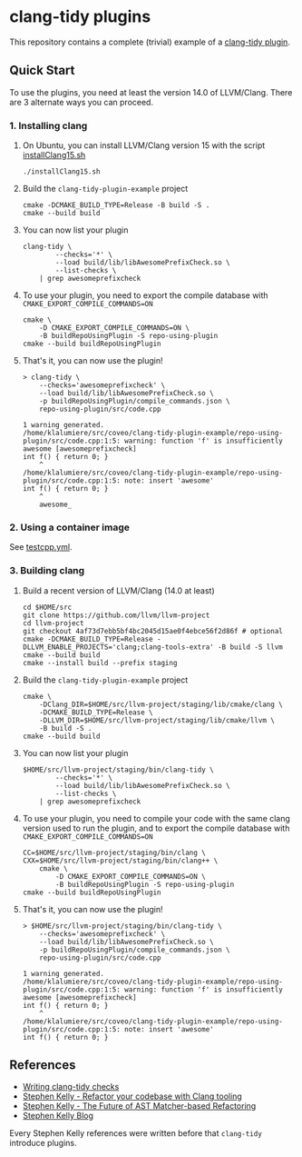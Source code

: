 # clang-tidy plugins

This repository contains a complete (trivial) example of a [clang-tidy plugin](https://reviews.llvm.org/D111100).

## Quick Start

To use the plugins, you need at least the version 14.0 of LLVM/Clang.
There are 3 alternate ways you can proceed.

### 1. Installing clang

1. On Ubuntu, you can install LLVM/Clang version 15 with the script [installClang15.sh](./installClang15.sh)
    ```shell
    ./installClang15.sh
    ```
1. Build the `clang-tidy-plugin-example` project
    ```shell
    cmake -DCMAKE_BUILD_TYPE=Release -B build -S .
    cmake --build build
    ```
1. You can now list your plugin
    ```shell
    clang-tidy \
            --checks='*' \
            --load build/lib/libAwesomePrefixCheck.so \
            --list-checks \
        | grep awesomeprefixcheck
    ```
1. To use your plugin, you need to export the compile database with `CMAKE_EXPORT_COMPILE_COMMANDS=ON`
    ```shell
    cmake \
        -D CMAKE_EXPORT_COMPILE_COMMANDS=ON \
        -B buildRepoUsingPlugin -S repo-using-plugin
    cmake --build buildRepoUsingPlugin
    ```
1. That's it, you can now use the plugin!
    ```shell
    > clang-tidy \
        --checks='awesomeprefixcheck' \
        --load build/lib/libAwesomePrefixCheck.so \
        -p buildRepoUsingPlugin/compile_commands.json \
        repo-using-plugin/src/code.cpp

    1 warning generated.
    /home/klalumiere/src/coveo/clang-tidy-plugin-example/repo-using-plugin/src/code.cpp:1:5: warning: function 'f' is insufficiently awesome [awesomeprefixcheck]
    int f() { return 0; }
        ^
    /home/klalumiere/src/coveo/clang-tidy-plugin-example/repo-using-plugin/src/code.cpp:1:5: note: insert 'awesome'
    int f() { return 0; }
        ^
        awesome_
    ```

### 2. Using a container image

See [testcpp.yml](.github/workflows/testcpp.yml).

### 3. Building clang

1. Build a recent version of LLVM/Clang (14.0 at least)
    ```shell
    cd $HOME/src
    git clone https://github.com/llvm/llvm-project
    cd llvm-project
    git checkout 4af73d7ebb5bf4bc2045d15ae0f4ebce56f2d86f # optional
    cmake -DCMAKE_BUILD_TYPE=Release -DLLVM_ENABLE_PROJECTS='clang;clang-tools-extra' -B build -S llvm
    cmake --build build
    cmake --install build --prefix staging
    ```
1. Build the `clang-tidy-plugin-example` project
    ```shell
    cmake \
        -DClang_DIR=$HOME/src/llvm-project/staging/lib/cmake/clang \
        -DCMAKE_BUILD_TYPE=Release \
        -DLLVM_DIR=$HOME/src/llvm-project/staging/lib/cmake/llvm \
        -B build -S .
    cmake --build build
    ```
1. You can now list your plugin
    ```shell
    $HOME/src/llvm-project/staging/bin/clang-tidy \
            --checks='*' \
            --load build/lib/libAwesomePrefixCheck.so \
            --list-checks \
        | grep awesomeprefixcheck
    ```
1. To use your plugin, you need to compile your code with the same clang version used to run the plugin, and to export the compile database with `CMAKE_EXPORT_COMPILE_COMMANDS=ON`
    ```shell
    CC=$HOME/src/llvm-project/staging/bin/clang \
    CXX=$HOME/src/llvm-project/staging/bin/clang++ \
        cmake \
            -D CMAKE_EXPORT_COMPILE_COMMANDS=ON \
            -B buildRepoUsingPlugin -S repo-using-plugin
    cmake --build buildRepoUsingPlugin
    ```
1. That's it, you can now use the plugin!
    ```shell
    > $HOME/src/llvm-project/staging/bin/clang-tidy \
        --checks='awesomeprefixcheck' \
        --load build/lib/libAwesomePrefixCheck.so \
        -p buildRepoUsingPlugin/compile_commands.json \
        repo-using-plugin/src/code.cpp

    1 warning generated.
    /home/klalumiere/src/coveo/clang-tidy-plugin-example/repo-using-plugin/src/code.cpp:1:5: warning: function 'f' is insufficiently awesome [awesomeprefixcheck]
    int f() { return 0; }
        ^
    /home/klalumiere/src/coveo/clang-tidy-plugin-example/repo-using-plugin/src/code.cpp:1:5: note: insert 'awesome'
    int f() { return 0; }
    ```

## References

- [Writing clang-tidy checks](https://clang.llvm.org/extra/clang-tidy/Contributing.html#out-of-tree-check-plugins)
- [Stephen Kelly - Refactor your codebase with Clang tooling](https://www.youtube.com/watch?v=_T-5pWQVxeE)
- [Stephen Kelly - The Future of AST Matcher-based Refactoring](https://www.youtube.com/watch?v=yqi8U8Q0h2g)
- [Stephen Kelly Blog](https://steveire.wordpress.com/)

Every Stephen Kelly references were written before that `clang-tidy` introduce plugins.
